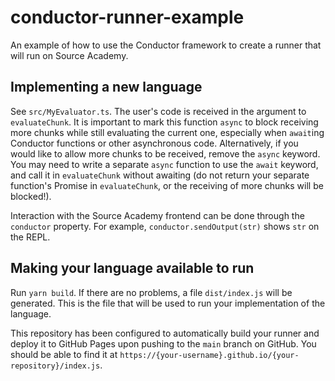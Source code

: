 # conductor-runner-example

An example of how to use the Conductor framework to create a runner that will run on Source Academy.

## Implementing a new language

See `src/MyEvaluator.ts`. The user's code is received in the argument to `evaluateChunk`.
It is important to mark this function `async` to block receiving more chunks while still evaluating the current one,
especially when `await`ing Conductor functions or other asynchronous code.
Alternatively, if you would like to allow more chunks to be received, remove the `async` keyword.
You may need to write a separate `async` function to use the `await` keyword, and call it in `evaluateChunk`
without awaiting (do not return your separate function's Promise in `evaluateChunk`,
or the receiving of more chunks will be blocked!).

Interaction with the Source Academy frontend can be done through the `conductor` property.
For example, `conductor.sendOutput(str)` shows `str` on the REPL.

## Making your language available to run

Run `yarn build`. If there are no problems, a file `dist/index.js` will be generated.
This is the file that will be used to run your implementation of the language.

This repository has been configured to automatically build your runner and deploy it to GitHub Pages
upon pushing to the `main` branch on GitHub.
You should be able to find it at `https://{your-username}.github.io/{your-repository}/index.js`.
